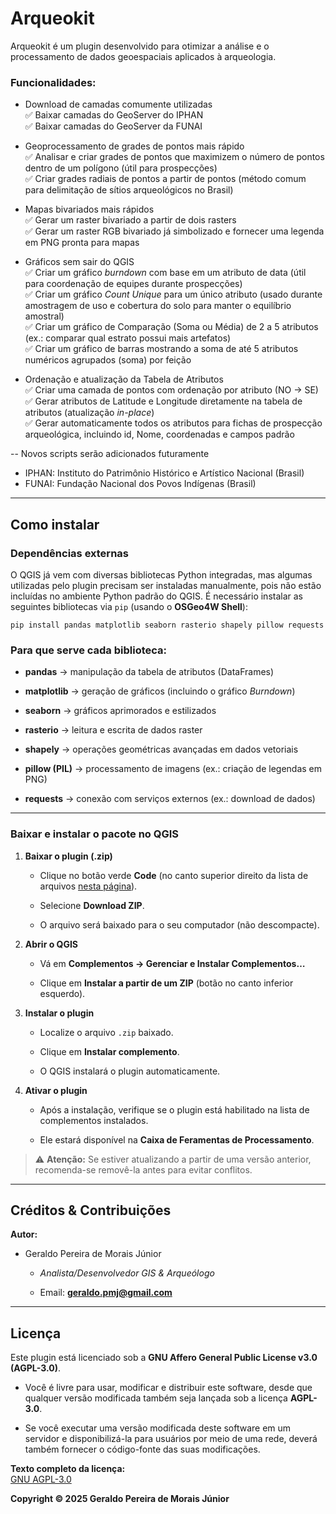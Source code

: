 
# Arqueokit

Arqueokit é um plugin desenvolvido para otimizar a análise e o processamento de dados geoespaciais aplicados à arqueologia.

### Funcionalidades:

-   Download de camadas comumente utilizadas  
    ✅ Baixar camadas do GeoServer do IPHAN  
    ✅ Baixar camadas do GeoServer da FUNAI
    
-   Geoprocessamento de grades de pontos mais rápido  
    ✅ Analisar e criar grades de pontos que maximizem o número de pontos dentro de um polígono (útil para prospecções)  
    ✅ Criar grades radiais de pontos a partir de pontos (método comum para delimitação de sítios arqueológicos no Brasil)
    
-   Mapas bivariados mais rápidos  
    ✅ Gerar um raster bivariado a partir de dois rasters  
    ✅ Gerar um raster RGB bivariado já simbolizado e fornecer uma legenda em PNG pronta para mapas
    
-   Gráficos sem sair do QGIS  
    ✅ Criar um gráfico _burndown_ com base em um atributo de data (útil para coordenação de equipes durante prospecções)  
    ✅ Criar um gráfico _Count Unique_ para um único atributo (usado durante amostragem de uso e cobertura do solo para manter o equilíbrio amostral)  
    ✅ Criar um gráfico de Comparação (Soma ou Média) de 2 a 5 atributos (ex.: comparar qual estrato possui mais artefatos)  
    ✅ Criar um gráfico de barras mostrando a soma de até 5 atributos numéricos agrupados (soma) por feição
    
-   Ordenação e atualização da Tabela de Atributos  
    ✅ Criar uma camada de pontos com ordenação por atributo (NO → SE)  
    ✅ Gerar atributos de Latitude e Longitude diretamente na tabela de atributos (atualização _in-place_)  
    ✅ Gerar automaticamente todos os atributos para fichas de prospecção arqueológica, incluindo id, Nome, coordenadas e campos padrão
    

-- Novos scripts serão adicionados futuramente

* IPHAN: Instituto do Patrimônio Histórico e Artístico Nacional (Brasil)  
* FUNAI: Fundação Nacional dos Povos Indígenas (Brasil)

----------

## Como instalar

### Dependências externas

O QGIS já vem com diversas bibliotecas Python integradas, mas algumas utilizadas pelo plugin precisam ser instaladas manualmente, pois não estão incluídas no ambiente Python padrão do QGIS. É necessário instalar as seguintes bibliotecas via `pip` (usando o **OSGeo4W Shell**):



    pip install pandas matplotlib seaborn rasterio shapely pillow requests 

### **Para que serve cada biblioteca:**

-   **pandas** → manipulação da tabela de atributos (DataFrames)
    
-   **matplotlib** → geração de gráficos (incluindo o gráfico _Burndown_)
    
-   **seaborn** → gráficos aprimorados e estilizados
    
-   **rasterio** → leitura e escrita de dados raster
    
-   **shapely** → operações geométricas avançadas em dados vetoriais
    
-   **pillow (PIL)** → processamento de imagens (ex.: criação de legendas em PNG)
    
-   **requests** → conexão com serviços externos (ex.: download de dados)
    

----------

### **Baixar e instalar o pacote no QGIS**

1.  **Baixar o plugin (.zip)**
    
    -   Clique no botão verde **Code** (no canto superior direito da lista de arquivos [nesta página](https://github.com/geraldopmj/Arqueokit/tree/main)).
        
    -   Selecione **Download ZIP**.
        
    -   O arquivo será baixado para o seu computador (não descompacte).
        
2.  **Abrir o QGIS**
    
    -   Vá em **Complementos → Gerenciar e Instalar Complementos…**
        
    -   Clique em **Instalar a partir de um ZIP** (botão no canto inferior esquerdo).
        
3.  **Instalar o plugin**
    
    -   Localize o arquivo `.zip` baixado.
        
    -   Clique em **Instalar complemento**.
        
    -   O QGIS instalará o plugin automaticamente.
        
4.  **Ativar o plugin**
    
    -   Após a instalação, verifique se o plugin está habilitado na lista de complementos instalados.
        
    -   Ele estará disponível na **Caixa de Feramentas de Processamento**.
        

> ⚠️ **Atenção:** Se estiver atualizando a partir de uma versão anterior, recomenda-se removê-la antes para evitar conflitos.

----------

## **Créditos & Contribuições**

**Autor:**

-   Geraldo Pereira de Morais Júnior
    
    -   _Analista/Desenvolvedor GIS & Arqueólogo_
        
    -   Email: **geraldo.pmj@gmail.com**
        

----------

## **Licença**

Este plugin está licenciado sob a **GNU Affero General Public License v3.0 (AGPL-3.0)**.

-   Você é livre para usar, modificar e distribuir este software, desde que qualquer versão modificada também seja lançada sob a licença **AGPL-3.0**.
    
-   Se você executar uma versão modificada deste software em um servidor e disponibilizá-la para usuários por meio de uma rede, deverá também fornecer o código-fonte das suas modificações.
    

**Texto completo da licença:**  
[GNU AGPL-3.0](https://www.gnu.org/licenses/agpl-3.0.en.html)

**Copyright © 2025 Geraldo Pereira de Morais Júnior**
